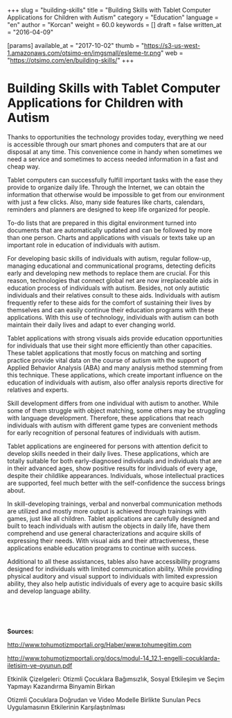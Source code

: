 +++
slug = "building-skills"
title = "Building Skills with Tablet Computer Applications for Children with Autism"
category = "Education"
language = "en"
author = "Korcan"
weight = 60.0
keywords = []
draft = false
written_at = "2016-04-09"

[params]
available_at = "2017-10-02"
thumb = "https://s3-us-west-1.amazonaws.com/otsimo-en/imgsmall/esleme-tr.png"
web = "https://otsimo.com/en/building-skills/"
+++



# Building Skills with Tablet Computer Applications for Children with Autism

Thanks to opportunities the technology provides today, everything we need is accessible through our smart phones and computers that are at our disposal at any time. This convenience come in handy when sometimes we need a service and sometimes to access needed information in a fast and cheap way.

Tablet computers can successfully fulfill important tasks with the ease they provide to organize daily life. Through the Internet, we can obtain the information that otherwise would be impossible to get from our environment with just a few clicks. Also, many side features like charts, calendars, reminders and planners are designed to keep life organized for people.

To-do lists that are prepared in this digital environment turned into documents that are automatically updated and can be followed by more than one person. Charts and applications with visuals or texts take up an important role in education of individuals with autism.

For developing basic skills of individuals with autism, regular follow-up, managing educational and communicational programs, detecting deficits early and developing new methods to replace them are crucial. For this reason, technologies that connect global net are now irreplaceable aids in education process of individuals with autism. Besides, not only autistic individuals and their relatives consult to these aids. Individuals with autism frequently refer to these aids for the comfort of sustaining their lives by themselves and can easily continue their education programs with these applications. With this use of technology, individuals with autism can both maintain their daily lives and adapt to ever changing world.

Tablet applications with strong visuals aids provide education opportunities for individuals that use their sight more efficiently than other capacities. These tablet applications that mostly focus on matching and sorting practice provide vital data on the course of autism with the support of Applied Behavior Analysis (ABA) and many analysis method stemming from this technique. These applications, which create important influence on the education of individuals with autism, also offer analysis reports directive for relatives and experts.

Skill development differs from one individual with autism to another. While some of them struggle with object matching, some others may be struggling with language development. Therefore, these applications that reach individuals with autism with different game types are convenient methods for early recognition of personal features of individuals with autism.

Tablet applications are engineered for persons with attention deficit to develop skills needed in their daily lives. These applications, which are totally suitable for both early-diagnosed individuals and individuals that are in their advanced ages, show positive results for individuals of every age, despite their childlike appearances. Individuals, whose intellectual practices are supported, feel much better with the self-confidence the success brings about.

In skill-developing trainings, verbal and nonverbal communication methods are utilized and mostly more output is achieved through trainings with games, just like all children. Tablet applications are carefully designed and built to teach individuals with autism the objects in daily life, have them comprehend and use general characterizations and acquire skills of expressing their needs. With visual aids and their attractiveness, these applications enable education programs to continue with success.

Additional to all these assistances, tables also have accessibility programs designed for individuals with limited communication ability. While providing physical auditory and visual support to individuals with limited expression ability, they also help autistic individuals of every age to acquire basic skills and develop language ability.

 

 

**Sources:**

http://www.tohumotizmportali.org/Haber/www.tohumegitim.com

http://www.tohumotizmportali.org/docs/modul-14_12.1-engelli-cocuklarda-iletisim-ve-oyunun.pdf

Etkinlik Çizelgeleri: Otizmli Çocuklara Bağımsızlık, Sosyal Etkileşim ve Seçim Yapmayı Kazandırma Binyamin Birkan

Otizmli Çocuklara Doğrudan ve Video Modelle Birlikte Sunulan Pecs Uygulamasının Etkilerinin Karşılaştırılması
